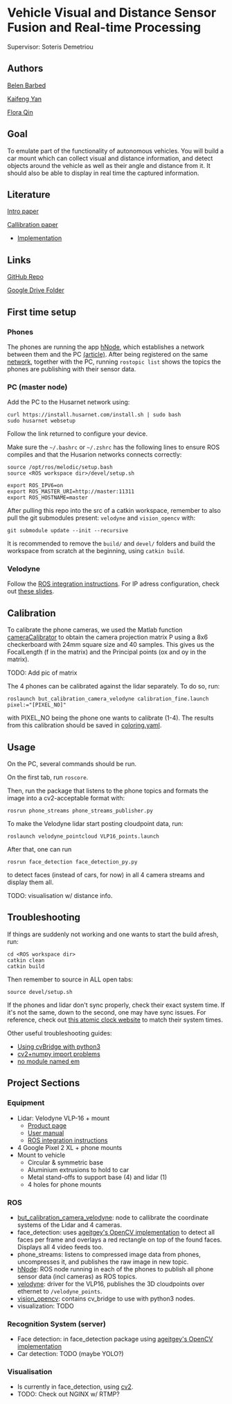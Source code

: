 # Vehicle Visual and Distance Sensor Fusion and Real-time Processing

Supervisor: Soteris Demetriou

## Authors

[Belen Barbed](https://github.com/belenbarbed)

[Kaifeng Yan](https://github.com/Kai-2333)

[Flora Qin](https://github.com/FloraQin0325)

## Goal
To emulate part of the functionality of autonomous vehicles. You will build a car mount which can collect visual and distance information, and detect objects around the vehicle as well as their angle and distance from it. It should also be able to display in real time the captured information.

## Literature
[Intro paper](http://seclab.illinois.edu/wp-content/uploads/2018/06/demetriou2018codrive.pdf)

[Callibration paper](https://pdfs.semanticscholar.org/ed15/5d1a146e0cba6be98fd7128461439f88732a.pdf)

  - [Implementation](https://github.com/robofit/but_velodyne/tree/master/but_calibration_camera_velodyne)

## Links
[GitHub Repo](https://github.com/belenbarbed/FYP-VehicleSensorFusion)

[Google Drive Folder](https://drive.google.com/drive/folders/1wz1pCsgVdYGVe1YnCs0_oeLTOG-cAbBa?usp=sharing)

## First time setup

### Phones

The phones are running the app [hNode](https://play.google.com/store/apps/details?id=com.husarion.node&hl=en_GB), which establishes a network between them and the PC [(article)](https://medium.com/husarion-blog/dont-buy-expensive-sensors-for-your-robot-use-your-smartphone-24380eab521). After being registered on the same [network](https://app.husarnet.com/network/849), together with the PC, running ```rostopic list``` shows the topics the phones are publishing with their sensor data.

### PC (master node)

Add the PC to the Husarnet network using:
```
curl https://install.husarnet.com/install.sh | sudo bash
sudo husarnet websetup
```
Follow the link returned to configure your device.

Make sure the ```~/.bashrc``` or  ```~/.zshrc``` has the following lines to ensure ROS compiles and that the Husarion networks connects correctly:
```
source /opt/ros/melodic/setup.bash
source <ROS workspace dir>/devel/setup.sh

export ROS_IPV6=on
export ROS_MASTER_URI=http://master:11311
export ROS_HOSTNAME=master
```

After pulling this repo into the src of a catkin workspace, remember to also pull the git submodules present: ```velodyne``` and ```vision_opencv``` with:
```
git submodule update --init --recursive
```
It is recommended to remove the ```build/``` and ```devel/``` folders and build the workspace from scratch at the beginning, using ```catkin build```.

### Velodyne

Follow the [ROS integration instructions](http://wiki.ros.org/velodyne/Tutorials/Getting%20Started%20with%20the%20Velodyne%20VLP16). For IP adress configuration, check out [these slides](https://velodynelidar.com/docs/manuals/63-9266%20REV%20A%20WEBSERVER%20USER%20GUIDE,HDL-32E%20&%20VLP-16.pdf).

## Calibration

To calibrate the phone cameras, we used the Matlab function [cameraCalibrator](https://uk.mathworks.com/help/vision/ref/cameramatrix.html) to obtain the camera projection matrix P using a 8x6 checkerboard with 24mm square size and 40 samples. This gives us the FocalLength (f in the matrix) and the Principal points (ox and oy in the matrix).

TODO: Add pic of matrix

The 4 phones can be calibrated against the lidar separately. To do so, run:
```
roslaunch but_calibration_camera_velodyne calibration_fine.launch pixel:="[PIXEL_NO]"
```
with PIXEL_NO being the phone one wants to calibrate (1-4). The results from this calibration should be saved in [coloring.yaml](but_calibration_camera_velodyne/conf/coloring.yaml).

## Usage

On the PC, several commands should be run.

On the first tab, run ```roscore```.

Then, run the package that listens to the phone topics and formats the image into a cv2-acceptable format with:
```
rosrun phone_streams phone_streams_publisher.py
```

To make the Velodyne lidar start posting cloudpoint data, run:
```
roslaunch velodyne_pointcloud VLP16_points.launch
```

After that, one can run
```
rosrun face_detection face_detection_py.py
```
to detect faces (instead of cars, for now) in all 4 camera streams and display them all.

TODO: visualisation w/ distance info.

## Troubleshooting

If things are suddenly not working and one wants to start the build afresh, run:
```
cd <ROS workspace dir>
catkin clean
catkin build
```
Then remember to source in ALL open tabs:
```
source devel/setup.sh
```

If the phones and lidar don't sync properly, check their exact system time. If it's not the same, down to the second, one may have sync issues. For reference, check out [this atomic clock website](time.is) to match their system times.

Other useful troubleshooting guides:
  - [Using cvBridge with python3](https://stackoverflow.com/questions/49221565/unable-to-use-cv-bridge-with-ros-kinetic-and-python3)
  - [cv2+numpy import problems](https://stackoverflow.com/questions/20518632/importerror-numpy-core-multiarray-failed-to-import)
  - [no module named em](https://answers.ros.org/question/257757/importerror-no-module-named-em-error/)

## Project Sections

### Equipment
  - Lidar: Velodyne VLP-16 + mount
    - [Product page](https://velodynelidar.com/vlp-16-lite.html)
    - [User manual](https://velodynelidar.com/docs/manuals/63-9243%20REV%20D%20MANUAL,USERS,VLP-16.pdf)
    - [ROS integration instructions](http://wiki.ros.org/velodyne/Tutorials/Getting%20Started%20with%20the%20Velodyne%20VLP16)
  - 4 Google Pixel 2 XL + phone mounts
  - Mount to vehicle
    - Circular & symmetric base
    - Aluminium extrusions to hold to car
    - Metal stand-offs to support base (4) and lidar (1)
    - 4 holes for phone mounts

### ROS
  - [but_calibration_camera_velodyne](https://github.com/robofit/but_velodyne/tree/master/but_calibration_camera_velodyne): node to callibrate the coordinate systems of the Lidar and 4 cameras.
  - face_detection: uses [ageitgey's OpenCV implementation](https://github.com/ageitgey/face_recognition) to detect all faces per frame and overlays a red rectangle on top of the found faces. Displays all 4 video feeds too.
  - phone_streams: listens to compressed image data from phones, uncompresses it, and publishes the raw image in new topic.
  - [hNode](https://play.google.com/store/apps/details?id=com.husarion.node&hl=en_GB): ROS node running in each of the phones to publish all phone sensor data (incl cameras) as ROS topics.
  - [velodyne](https://github.com/ros-drivers/velodyne): driver for the VLP16, publishes the 3D cloudpoints over ethernet to ```/velodyne_points```.
  - [vision_opencv](https://github.com/ros-perception/vision_opencv.git): contains cv_bridge to use with python3 nodes.
  - visualization: TODO
  

### Recognition System (server)
  - Face detection: in face_detection package using [ageitgey's OpenCV implementation](https://github.com/ageitgey/face_recognition)
  - Car detection: TODO (maybe YOLO?)

### Visualisation
  - Is currently in face_detection, using [cv2](https://opencv.org/).
  - TODO: Check out NGINX w/ RTMP?
